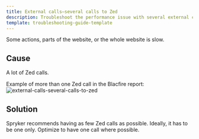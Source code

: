 ```yaml
---
title: External calls—several calls to Zed
description: Troubleshoot the performance issue with several external calls to Zed
template: troubleshooting-guide-template
---
```


Some actions, parts of the website, or the whole website is slow.

## Cause

A lot of Zed calls.

Example of more than one Zed call in the Blacfire report:
![external-calls-several-calls-to-zed](https://s3.console.aws.amazon.com/s3/object/spryker?region=eu-central-1&prefix=docs/scos/dev/troubleshooting/troubleshooting-performance-issues/external-calls-several-calls-to-zed/external-calls-zed.png)

## Solution

Spryker recommends having as few Zed calls as possible. Ideally, it has to be one only. Optimize to have one call where possible.
